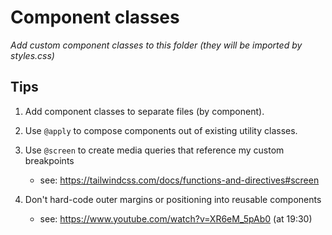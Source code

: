 # Component classes

_Add custom component classes to this folder (they will be imported by styles.css)_

## Tips

1. Add component classes to separate files (by component).

2. Use `@apply` to compose components out of existing utility classes.

3. Use `@screen` to create media queries that reference my custom breakpoints

   * see: https://tailwindcss.com/docs/functions-and-directives#screen

4. Don't hard-code outer margins or positioning into reusable components

   * see: https://www.youtube.com/watch?v=XR6eM_5pAb0 (at 19:30)
